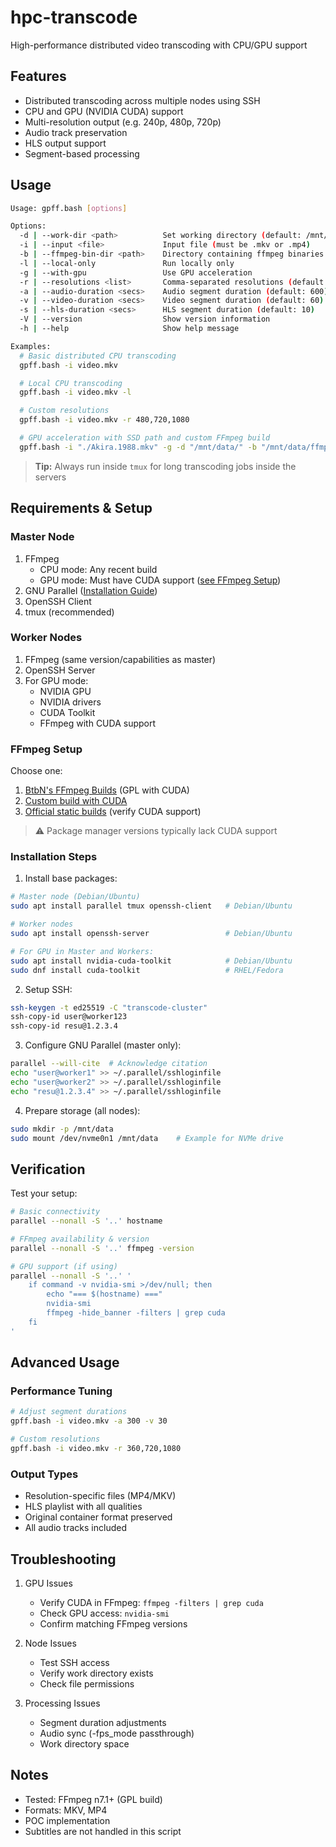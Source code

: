 # hpc-transcode

High-performance distributed video transcoding with CPU/GPU support

## Features

- Distributed transcoding across multiple nodes using SSH
- CPU and GPU (NVIDIA CUDA) support 
- Multi-resolution output (e.g. 240p, 480p, 720p)
- Audio track preservation
- HLS output support
- Segment-based processing

## Usage

```bash
Usage: gpff.bash [options]

Options:
  -d | --work-dir <path>          Set working directory (default: /mnt/data/)
  -i | --input <file>             Input file (must be .mkv or .mp4)
  -b | --ffmpeg-bin-dir <path>    Directory containing ffmpeg binaries
  -l | --local-only               Run locally only
  -g | --with-gpu                 Use GPU acceleration
  -r | --resolutions <list>       Comma-separated resolutions (default: 240,480,720)
  -a | --audio-duration <secs>    Audio segment duration (default: 600)
  -v | --video-duration <secs>    Video segment duration (default: 60)
  -s | --hls-duration <secs>      HLS segment duration (default: 10)
  -V | --version                  Show version information
  -h | --help                     Show help message

Examples:
  # Basic distributed CPU transcoding
  gpff.bash -i video.mkv

  # Local CPU transcoding
  gpff.bash -i video.mkv -l

  # Custom resolutions
  gpff.bash -i video.mkv -r 480,720,1080

  # GPU acceleration with SSD path and custom FFmpeg build
  gpff.bash -i "./Akira.1988.mkv" -g -d "/mnt/data/" -b "/mnt/data/ffmpeg-n7.1-latest-linux64-gpl-7.1/bin/ffmpeg/"
```

> **Tip:** Always run inside `tmux` for long transcoding jobs inside the servers

## Requirements & Setup

### Master Node
1. FFmpeg
   - CPU mode: Any recent build
   - GPU mode: Must have CUDA support ([see FFmpeg Setup](#ffmpeg-setup))
2. GNU Parallel ([Installation Guide](https://www.gnu.org/software/parallel/))
3. OpenSSH Client
4. tmux (recommended)

### Worker Nodes
1. FFmpeg (same version/capabilities as master)
2. OpenSSH Server
3. For GPU mode:
   - NVIDIA GPU
   - NVIDIA drivers
   - CUDA Toolkit
   - FFmpeg with CUDA support

### FFmpeg Setup
Choose one:
1. [BtbN's FFmpeg Builds](https://github.com/BtbN/FFmpeg-Builds/releases) (GPL with CUDA)
2. [Custom build with CUDA](https://trac.ffmpeg.org/wiki/CompilationGuide/Ubuntu#CUDA)
3. [Official static builds](https://ffmpeg.org/download.html#build-linux) (verify CUDA support)

> ⚠️ Package manager versions typically lack CUDA support

### Installation Steps
1. Install base packages:
```bash
# Master node (Debian/Ubuntu)
sudo apt install parallel tmux openssh-client   # Debian/Ubuntu

# Worker nodes
sudo apt install openssh-server                 # Debian/Ubuntu

# For GPU in Master and Workers: 
sudo apt install nvidia-cuda-toolkit            # Debian/Ubuntu
sudo dnf install cuda-toolkit                   # RHEL/Fedora
```

2. Setup SSH:
```bash
ssh-keygen -t ed25519 -C "transcode-cluster"
ssh-copy-id user@worker123
ssh-copy-id resu@1.2.3.4
```

3. Configure GNU Parallel (master only):
```bash
parallel --will-cite  # Acknowledge citation
echo "user@worker1" >> ~/.parallel/sshloginfile
echo "user@worker2" >> ~/.parallel/sshloginfile
echo "resu@1.2.3.4" >> ~/.parallel/sshloginfile
```

4. Prepare storage (all nodes):
```bash
sudo mkdir -p /mnt/data
sudo mount /dev/nvme0n1 /mnt/data    # Example for NVMe drive
```

## Verification

Test your setup:
```bash
# Basic connectivity
parallel --nonall -S '..' hostname

# FFmpeg availability & version
parallel --nonall -S '..' ffmpeg -version

# GPU support (if using)
parallel --nonall -S '..' '
    if command -v nvidia-smi >/dev/null; then
        echo "=== $(hostname) ==="
        nvidia-smi
        ffmpeg -hide_banner -filters | grep cuda
    fi
'
```

## Advanced Usage

### Performance Tuning
```bash
# Adjust segment durations
gpff.bash -i video.mkv -a 300 -v 30

# Custom resolutions
gpff.bash -i video.mkv -r 360,720,1080
```

### Output Types
- Resolution-specific files (MP4/MKV)
- HLS playlist with all qualities
- Original container format preserved
- All audio tracks included

## Troubleshooting

1. GPU Issues
   - Verify CUDA in FFmpeg: `ffmpeg -filters | grep cuda`
   - Check GPU access: `nvidia-smi`
   - Confirm matching FFmpeg versions

2. Node Issues
   - Test SSH access
   - Verify work directory exists
   - Check file permissions

3. Processing Issues
   - Segment duration adjustments
   - Audio sync (-fps_mode passthrough)
   - Work directory space

## Notes
- Tested: FFmpeg n7.1+ (GPL build)
- Formats: MKV, MP4
- POC implementation
- Subtitles are not handled in this script

